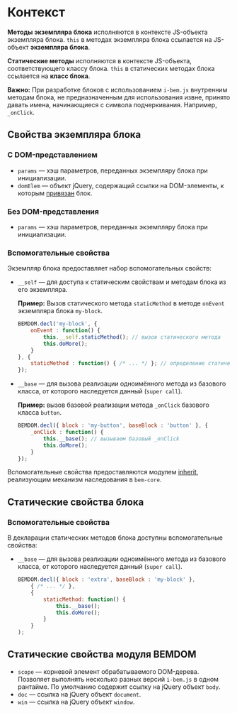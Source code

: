 # Контекст

**Методы экземпляра блока** исполняются в контексте JS-объекта экземпляра блока. `this` в методах экземпляра блока ссылается на JS-объект **экземпляра блока**.

**Статические методы** исполняются в контексте JS-объекта, соответствующего классу блока. `this` в статических методах блока ссылается на **класс блока**.

**Важно:** При разработке блоков с использованием `i-bem.js` внутренним методам блока, не предназначенным для использования извне, принято давать имена, начинающиеся с символа подчеркивания. Например, `_onClick`.

## Свойства экземпляра блока

### С DOM-представлением

* `params` — хэш параметров, переданных экземпляру блока при инициализации.
* `domElem` — объект jQuery, содержащий ссылки на DOM-элементы, к которым [привязан](./i-bem-js-html-binding.ru.md) блок.

### Без DOM-представления

* `params` — хэш параметров, переданных экземпляру блока при инициализации.

### Вспомогательные свойства

Экземпляр блока предоставляет набор вспомогательных свойств:

*   `__self` — для доступа к статическим свойствам и методам блока из его экземпляра.

    **Пример:** Вызов статического метода `staticMethod` в методе `onEvent` экземпляра блока `my-block`.

    ```js
    BEMDOM.decl('my-block', {
        onEvent : function() {
            this.__self.staticMethod(); // вызов статического метода
            this.doMore();
        }
    }, {
        staticMethod : function() { /* ... */ }; // определение статического метода
    });
    ```

*   `__base` — для вызова реализации одноимённого метода из базового класса, от которого наследуется данный (`super call`).

    **Пример:** вызов базовой реализации метода `_onClick` базового класса `button`.

    ```js
    BEMDOM.decl({ block : 'my-button', baseBlock : 'button' }, {
        _onClick : function() {
            this.__base(); // вызываем базовый _onClick
            this.doMore();
        }
    });
    ```

Вспомогательные свойства предоставляются модулем [inherit](https://ru.bem.info/libs/bem-core/current/desktop/inherit/), реализующим механизм наследования в `bem-core`.

## Статические свойства блока

### Вспомогательные свойства

В декларации статических методов блока доступны вспомогательные свойства:

*   `__base` — для вызова реализации одноимённого метода из базового класса, от которого наследуется данный (`super call`).

    ```js
    BEMDOM.decl({ block : 'extra', baseBlock : 'my-block' },
        { /* ... */ },
        {
            staticMethod: function() {
                this.__base();
                this.doMore();
            }
        }
    );
    ```

## Статические свойства модуля BEMDOM

* `scope` — корневой элемент обрабатываемого DOM-дерева. Позволяет выполнять несколько разных версий `i-bem.js` в одном рантайме. По умолчанию содержит ссылку на jQuery объект `body`.
* `doc` — ссылка на jQuery объект `document`.
* `win` — ссылка на jQuery объект `window`.
